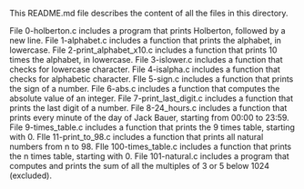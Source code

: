 This README.md file describes the content of all the files in this directory.

File 0-holberton.c includes a  program that prints Holberton, followed by a new line.
File 1-alphabet.c includes a function that prints the alphabet, in lowercase.
File 2-print_alphabet_x10.c includes a function that prints 10 times the alphabet, in lowercase.
File 3-islower.c includes a function that checks for lowercase character.
File 4-isalpha.c includes a function that checks for alphabetic character.
FIle 5-sign.c includes a function that prints the sign of a number.
File 6-abs.c includes a function that computes the absolute value of an integer.
File 7-print_last_digit.c includes a function that prints the last digit of a number.
File 8-24_hours.c includes a function that prints every minute of the day of Jack Bauer, starting from 00:00 to 23:59.
File 9-times_table.c includes a function that prints the 9 times table, starting with 0.
FIle 11-print_to_98.c includes a function that prints all natural numbers from n to 98.
FIle 100-times_table.c includes a function that prints the n times table, starting with 0.
File 101-natural.c includes a program that computes and prints the sum of all the multiples of 3 or 5 below 1024 (excluded).